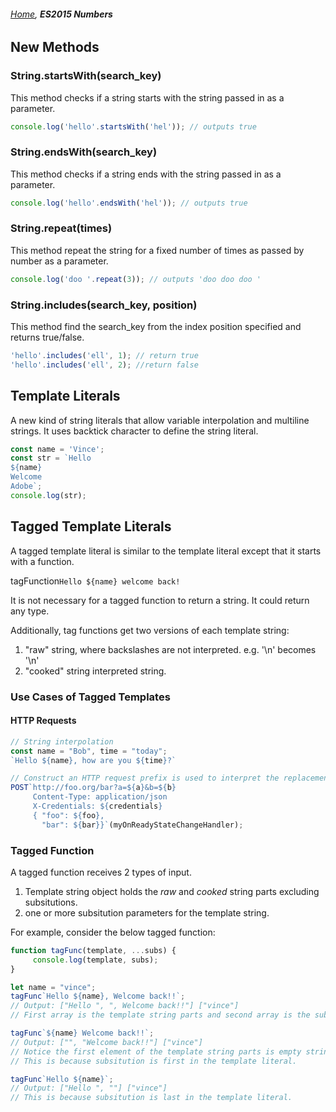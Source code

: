 ###### *[Home](https://tashbalrai.github.io)*, **ES2015 Numbers**

## New Methods

### String.startsWith(search_key)
This method checks if a string starts with the string passed in as a parameter.

```javascript
console.log('hello'.startsWith('hel')); // outputs true
```

### String.endsWith(search_key)
This method checks if a string ends with the string passed in as a parameter.

```javascript
console.log('hello'.endsWith('hel')); // outputs true
```

### String.repeat(times)
This method repeat the string for a fixed number of times as passed by number as a parameter.

```javascript
console.log('doo '.repeat(3)); // outputs 'doo doo doo '
```

### String.includes(search_key, position)
This method find the search_key from the index position specified and returns true/false.

```javascript
'hello'.includes('ell', 1); // return true
'hello'.includes('ell', 2); //return false
```

## Template Literals
A new kind of string literals that allow variable interpolation and multiline strings. It uses backtick character to define the string literal.

```javascript
const name = 'Vince';
const str = `Hello
${name}
Welcome
Adobe`;
console.log(str);
```

## Tagged Template Literals
A tagged template literal is similar to the template literal except that it starts with a function.

tagFunction`Hello ${name} welcome back!`

It is not necessary for a tagged function to return a string. It could return any type.

Additionally, tag functions get two versions of each template string:
1. "raw" string, where backslashes are not interpreted. e.g. '\n' becomes '\\n'
2. "cooked" string interpreted string.

### Use Cases of Tagged Templates

#### HTTP Requests
```javascript
// String interpolation
const name = "Bob", time = "today";
`Hello ${name}, how are you ${time}?`

// Construct an HTTP request prefix is used to interpret the replacements and construction
POST`http://foo.org/bar?a=${a}&b=${b}
     Content-Type: application/json
     X-Credentials: ${credentials}
     { "foo": ${foo},
       "bar": ${bar}}`(myOnReadyStateChangeHandler);
```

### Tagged Function
A tagged function receives 2 types of input.

1. Template string object holds the *raw* and *cooked* string parts excluding subsitutions.
2. one or more subsitution parameters for the template string.

For example, consider the below tagged function:

```javascript
function tagFunc(template, ...subs) {
     console.log(template, subs);
}

let name = "vince";
tagFunc`Hello ${name}, Welcome back!!`;
// Output: ["Hello ", ", Welcome back!!"] ["vince"]
// First array is the template string parts and second array is the subsitution parameters.

tagFunc`${name} Welcome back!!`;
// Output: ["", "Welcome back!!"] ["vince"]
// Notice the first element of the template string parts is empty string.
// This is because subsitution is first in the template literal.

tagFunc`Hello ${name}`;
// Output: ["Hello ", ""] ["vince"]
// This is because subsitution is last in the template literal.
```



